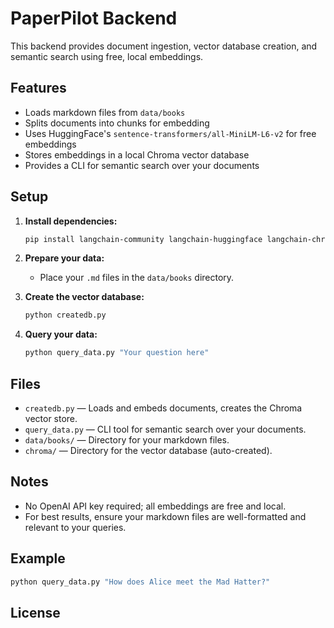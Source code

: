 # PaperPilot Backend

This backend provides document ingestion, vector database creation, and semantic search using free, local embeddings.

## Features

- Loads markdown files from `data/books`
- Splits documents into chunks for embedding
- Uses HuggingFace's `sentence-transformers/all-MiniLM-L6-v2` for free embeddings
- Stores embeddings in a local Chroma vector database
- Provides a CLI for semantic search over your documents

## Setup

1. **Install dependencies:**
   ```bash
   pip install langchain-community langchain-huggingface langchain-chroma sentence-transformers
   ```

2. **Prepare your data:**
   - Place your `.md` files in the `data/books` directory.

3. **Create the vector database:**
   ```bash
   python createdb.py
   ```

4. **Query your data:**
   ```bash
   python query_data.py "Your question here"
   ```

## Files

- `createdb.py` — Loads and embeds documents, creates the Chroma vector store.
- `query_data.py` — CLI tool for semantic search over your documents.
- `data/books/` — Directory for your markdown files.
- `chroma/` — Directory for the vector database (auto-created).

## Notes

- No OpenAI API key required; all embeddings are free and local.
- For best results, ensure your markdown files are well-formatted and relevant to your queries.

## Example

```bash
python query_data.py "How does Alice meet the Mad Hatter?"
```

## License